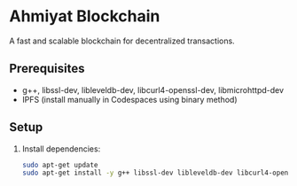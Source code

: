# Ahmiyat Blockchain

A fast and scalable blockchain for decentralized transactions.

## Prerequisites
- g++, libssl-dev, libleveldb-dev, libcurl4-openssl-dev, libmicrohttpd-dev
- IPFS (install manually in Codespaces using binary method)

## Setup
1. Install dependencies:
   ```bash
   sudo apt-get update
   sudo apt-get install -y g++ libssl-dev libleveldb-dev libcurl4-openssl-dev libmicrohttpd-dev
